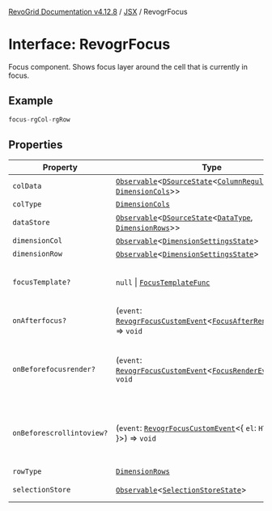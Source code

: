 [RevoGrid Documentation v4.12.8](README.md) / [JSX](Namespace.JSX.md) / RevogrFocus

# Interface: RevogrFocus

Focus component. Shows focus layer around the cell that is currently in focus.

## Example

```ts
focus-rgCol-rgRow
```

## Properties

| Property | Type | Description | Defined in |
| ------ | ------ | ------ | ------ |
| `colData` | [`Observable`](TypeAlias.Observable.md)\<[`DSourceState`](TypeAlias.DSourceState.md)\<[`ColumnRegular`](Interface.ColumnRegular.md), [`DimensionCols`](TypeAlias.DimensionCols.md)\>\> | Column source | [src/components.d.ts:1852](https://github.com/revolist/revogrid/blob/c3ca1940d3bbc95c0549378ff25b8d267352be31/src/components.d.ts#L1852) |
| `colType` | [`DimensionCols`](TypeAlias.DimensionCols.md) | Column type | [src/components.d.ts:1856](https://github.com/revolist/revogrid/blob/c3ca1940d3bbc95c0549378ff25b8d267352be31/src/components.d.ts#L1856) |
| `dataStore` | [`Observable`](TypeAlias.Observable.md)\<[`DSourceState`](TypeAlias.DSourceState.md)\<[`DataType`](TypeAlias.DataType.md), [`DimensionRows`](TypeAlias.DimensionRows.md)\>\> | Data rows source | [src/components.d.ts:1860](https://github.com/revolist/revogrid/blob/c3ca1940d3bbc95c0549378ff25b8d267352be31/src/components.d.ts#L1860) |
| `dimensionCol` | [`Observable`](TypeAlias.Observable.md)\<[`DimensionSettingsState`](Interface.DimensionSettingsState.md)\> | Dimension settings X | [src/components.d.ts:1864](https://github.com/revolist/revogrid/blob/c3ca1940d3bbc95c0549378ff25b8d267352be31/src/components.d.ts#L1864) |
| `dimensionRow` | [`Observable`](TypeAlias.Observable.md)\<[`DimensionSettingsState`](Interface.DimensionSettingsState.md)\> | Dimension settings Y | [src/components.d.ts:1868](https://github.com/revolist/revogrid/blob/c3ca1940d3bbc95c0549378ff25b8d267352be31/src/components.d.ts#L1868) |
| `focusTemplate?` | `null` \| [`FocusTemplateFunc`](TypeAlias.FocusTemplateFunc.md) | Focus template custom function. Can be used to render custom focus layer. | [src/components.d.ts:1872](https://github.com/revolist/revogrid/blob/c3ca1940d3bbc95c0549378ff25b8d267352be31/src/components.d.ts#L1872) |
| `onAfterfocus?` | (`event`: [`RevogrFocusCustomEvent`](Interface.RevogrFocusCustomEvent.md)\<[`FocusAfterRenderEvent`](Interface.FocusAfterRenderEvent.md)\>) => `void` | Used to setup properties after focus was rendered | [src/components.d.ts:1876](https://github.com/revolist/revogrid/blob/c3ca1940d3bbc95c0549378ff25b8d267352be31/src/components.d.ts#L1876) |
| `onBeforefocusrender?` | (`event`: [`RevogrFocusCustomEvent`](Interface.RevogrFocusCustomEvent.md)\<[`FocusRenderEvent`](Interface.FocusRenderEvent.md)\>) => `void` | Before focus render event. Can be prevented by event.preventDefault(). If preventDefault used slot will be rendered. | [src/components.d.ts:1880](https://github.com/revolist/revogrid/blob/c3ca1940d3bbc95c0549378ff25b8d267352be31/src/components.d.ts#L1880) |
| `onBeforescrollintoview?` | (`event`: [`RevogrFocusCustomEvent`](Interface.RevogrFocusCustomEvent.md)\<\{ `el`: `HTMLElement`; \}\>) => `void` | Before focus changed verify if it's in view and scroll viewport into this view Can be prevented by event.preventDefault() | [src/components.d.ts:1884](https://github.com/revolist/revogrid/blob/c3ca1940d3bbc95c0549378ff25b8d267352be31/src/components.d.ts#L1884) |
| `rowType` | [`DimensionRows`](TypeAlias.DimensionRows.md) | Row type | [src/components.d.ts:1888](https://github.com/revolist/revogrid/blob/c3ca1940d3bbc95c0549378ff25b8d267352be31/src/components.d.ts#L1888) |
| `selectionStore` | [`Observable`](TypeAlias.Observable.md)\<[`SelectionStoreState`](TypeAlias.SelectionStoreState.md)\> | Selection, range, focus for selection | [src/components.d.ts:1892](https://github.com/revolist/revogrid/blob/c3ca1940d3bbc95c0549378ff25b8d267352be31/src/components.d.ts#L1892) |
